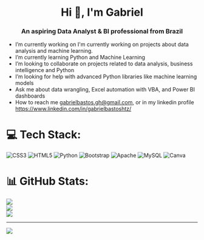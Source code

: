 <h1 align="center">Hi 👋, I'm Gabriel</h1>
<h3 align="center">An aspiring Data Analyst & BI professional from Brazil</h3>

- I’m currently working on I'm currently working on projects about data analysis and machine learning.<br>
- I’m currently learning Python and Machine Learning<br>
- I’m looking to collaborate on projects related to data analysis, business intelligence and Python<br>
- I’m looking for help with advanced Python libraries like machine learning models<br>
- Ask me about data wrangling, Excel automation with VBA, and Power BI dashboards<br>
- How to reach me gabrielbastos.gh@gmail.com, or in my linkedin profile https://www.linkedin.com/in/gabrielbastoshtz/


# 💻 Tech Stack:
![CSS3](https://img.shields.io/badge/css3-%231572B6.svg?style=for-the-badge&logo=css3&logoColor=white) ![HTML5](https://img.shields.io/badge/html5-%23E34F26.svg?style=for-the-badge&logo=html5&logoColor=white) ![Python](https://img.shields.io/badge/python-3670A0?style=for-the-badge&logo=python&logoColor=ffdd54) ![Bootstrap](https://img.shields.io/badge/bootstrap-%238511FA.svg?style=for-the-badge&logo=bootstrap&logoColor=white) ![Apache](https://img.shields.io/badge/apache-%23D42029.svg?style=for-the-badge&logo=apache&logoColor=white) ![MySQL](https://img.shields.io/badge/mysql-4479A1.svg?style=for-the-badge&logo=mysql&logoColor=white) ![Canva](https://img.shields.io/badge/Canva-%2300C4CC.svg?style=for-the-badge&logo=Canva&logoColor=white)
# 📊 GitHub Stats:
![](https://github-readme-stats.vercel.app/api?username=Gabekkjj&theme=dark&hide_border=false&include_all_commits=false&count_private=false)<br/>
![](https://nirzak-streak-stats.vercel.app/?user=Gabekkjj&theme=dark&hide_border=false)<br/>
![](https://github-readme-stats.vercel.app/api/top-langs/?username=Gabekkjj&theme=dark&hide_border=false&include_all_commits=false&count_private=false&layout=compact)

---
[![](https://visitcount.itsvg.in/api?id=Gabekkjj&icon=0&color=0)](https://visitcount.itsvg.in)

<!-- Proudly created with GPRM ( https://gprm.itsvg.in ) -->
